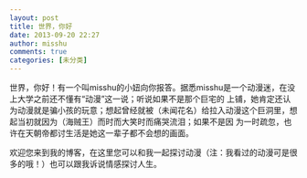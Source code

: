```yaml
---
layout: post
title: 世界，你好
date: 2013-09-20 22:27
author: misshu
comments: true
categories: [未分类]
---
```

<div class="p_part">

世界，你好！有一个叫misshu的小妞向你报答。据悉misshu是一个动漫迷，在没上大学之前还不懂有“动漫”这一说；听说如果不是那个巨宅的 上铺，她肯定还认为动漫就是骗小孩的玩意；想起曾经就被（未闻花名）给拉入动漫这个巨洞里，想起当初就因为（海贼王）而时而大笑时而痛哭流泪；如果不是因 为一时疏忽，也许在天朝帝都讨生活是她这一辈子都不会想的画面。

</div>
<div class="p_part">

欢迎您来到我的博客，在这里您可以和我一起探讨动漫（注：我看过的动漫可是很多的哦！）也可以跟我诉说情感探讨人生。

</div>
